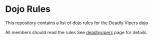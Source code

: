 Dojo Rules
==========

This repository contains a list of dojo rules for the Deadly Vipers dojo

All members should read the rules
See [deadlyvipers]("https://github.com/deadlyvipers") page for details.
